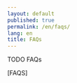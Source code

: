 ```yaml
---
layout: default
published: true
permalink: /en/faqs/
lang: en
title: FAQs
---
```


TODO FAQs

[FAQS]